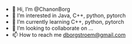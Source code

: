 - 👋 Hi, I’m @ChanonBorg
- 👀 I’m interested in Java, C++, python, pytorch
- 🌱 I’m currently learning C++, python, pytorch
- 💞️ I’m looking to collaborate on ...
- 📫 How to reach me dborgstroem@gmail.com

<!---
ChanonBorg/ChanonBorg is a ✨ special ✨ repository because its `README.md` (this file) appears on your GitHub profile.
You can click the Preview link to take a look at your changes.
--->
